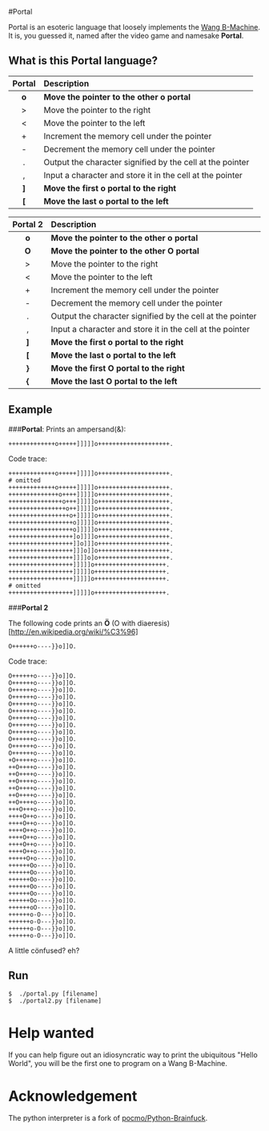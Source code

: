 #Portal

Portal is an esoteric language that loosely implements the [Wang B-Machine](http://en.wikipedia.org/wiki/Wang_B-machine). It is, you guessed it, named after the video game and namesake **Portal**.

## What is this Portal language?

| Portal      | Description                                                             |
|:---------:  | :-----------------------------------------------------------------------|
| **o**         | **Move the pointer to the other o portal**                                    |
| >           | Move the pointer to the right                                           |
| <           | Move the pointer to the left                                            |
| +           | Increment the memory cell under the pointer                             |
| -           | Decrement the memory cell under the pointer                             |
| .           | Output the character signified by the cell at the pointer               |
| ,           | Input a character and store it in the cell at the pointer               |
| **]**         | **Move the first o portal to the right**                                      |
| **[**         | **Move the last o portal to the left**                                        |

| Portal 2    | Description                                                             |
|:---------:  | :-----------------------------------------------------------------------|
| **o**         | **Move the pointer to the other o portal**                                    |
| **O**         | **Move the pointer to the other O portal**                                    |
| >           | Move the pointer to the right                                           |
| <           | Move the pointer to the left                                            |
| +           | Increment the memory cell under the pointer                             |
| -           | Decrement the memory cell under the pointer                             |
| .           | Output the character signified by the cell at the pointer               |
| ,           | Input a character and store it in the cell at the pointer               |
| **]**         | **Move the first o portal to the right**                                      |
| **[**         | **Move the last o portal to the left**                                        |
| **}**         | **Move the first O portal to the right**                                      |
| **{**         | **Move the last O portal to the left**                                        |


## Example

###**Portal**: Prints an ampersand(&):
```
+++++++++++++o+++++]]]]]o++++++++++++++++++++. 
```

Code trace:
```
+++++++++++++o+++++]]]]]o++++++++++++++++++++.
# omitted
+++++++++++++o+++++]]]]]o++++++++++++++++++++.
++++++++++++++o++++]]]]]o++++++++++++++++++++.
+++++++++++++++o+++]]]]]o++++++++++++++++++++.
++++++++++++++++o++]]]]]o++++++++++++++++++++.
+++++++++++++++++o+]]]]]o++++++++++++++++++++.
++++++++++++++++++o]]]]]o++++++++++++++++++++.
++++++++++++++++++o]]]]]o++++++++++++++++++++.
++++++++++++++++++]o]]]]o++++++++++++++++++++.
++++++++++++++++++]]o]]]o++++++++++++++++++++.
++++++++++++++++++]]]o]]o++++++++++++++++++++.
++++++++++++++++++]]]]o]o++++++++++++++++++++.
++++++++++++++++++]]]]]o++++++++++++++++++++.
++++++++++++++++++]]]]]o++++++++++++++++++++.
++++++++++++++++++]]]]]o++++++++++++++++++++.
# omitted
++++++++++++++++++]]]]]o++++++++++++++++++++.
```

###**Portal 2**

The following code prints an **Ö** (O with diaeresis)[http://en.wikipedia.org/wiki/%C3%96]
```
O++++++o----}}o]]O.
```

Code trace:
```
O++++++o----}}o]]O.
O++++++o----}}o]]O.
O++++++o----}}o]]O.
O++++++o----}}o]]O.
O++++++o----}}o]]O.
O++++++o----}}o]]O.
O++++++o----}}o]]O.
O++++++o----}}o]]O.
O++++++o----}}o]]O.
O++++++o----}}o]]O.
O++++++o----}}o]]O.
O++++++o----}}o]]O.
+O+++++o----}}o]]O.
++O++++o----}}o]]O.
++O++++o----}}o]]O.
++O++++o----}}o]]O.
++O++++o----}}o]]O.
++O++++o----}}o]]O.
++O++++o----}}o]]O.
+++O+++o----}}o]]O.
++++O++o----}}o]]O.
++++O++o----}}o]]O.
++++O++o----}}o]]O.
++++O++o----}}o]]O.
++++O++o----}}o]]O.
++++O++o----}}o]]O.
+++++O+o----}}o]]O.
++++++Oo----}}o]]O.
++++++Oo----}}o]]O.
++++++Oo----}}o]]O.
++++++Oo----}}o]]O.
++++++Oo----}}o]]O.
++++++Oo----}}o]]O.
++++++oO----}}o]]O.
++++++o-O---}}o]]O.
++++++o-O---}}o]]O.
++++++o-O---}}o]]O.
++++++o-O---}}o]]O.
```
A little cönfused? eh?

## Run

```
$  ./portal.py [filename]
$  ./portal2.py [filename]
```

# Help wanted

If you can help figure out an idiosyncratic way to print the ubiquitous "Hello World", you will be the first one to program on a Wang B-Machine.


# Acknowledgement

The python interpreter is a fork of [pocmo/Python-Brainfuck](https://github.com/pocmo/Python-Brainfuck).
